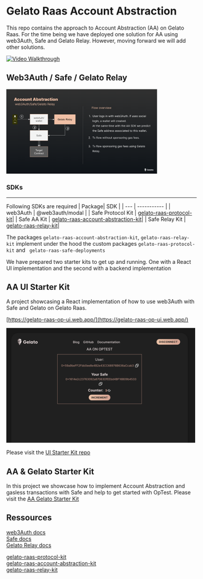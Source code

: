 # Gelato Raas Account Abstraction

This repo contains the approach to Account Abstraction (AA) on Gelato Raas. 
For the time being we have deployed one solution for AA using web3Auth, Safe and Gelato Relay. However, moving forward we will add other solutions.  

[![Video Walkthrough](https://img.youtube.com/vi/2_orD-Z5uW4/0.jpg)](https://youtu.be/2_orD-Z5uW4)


## Web3Auth / Safe / Gelato Relay

<img src="docs/aa-flow.png" width="400">

### SDKs
---
Following SDKs are required
| Package| SDK |
| --- | ----------- |
| web3Auth | @web3auth/modal |
| Safe Protocol Kit | [gelato-raas-protocol-kit](https://www.npmjs.com/package/gelato-raas-protocol-kit)|
| Safe AA Kit | [gelato-raas-account-abstraction-kit](https://www.npmjs.com/package/gelato-raas-account-abstraction-kit)|
| Safe Relay Kit | [gelato-raas-relay-kit](https://www.npmjs.com/package/gelato-raas-relay-kit)|

The packages `gelato-raas-account-abstraction-kit`, `gelato-raas-relay-kit` implement under the hood the custom packages `gelato-raas-protocol-kit` and ` gelato-raas-safe-deployments`

We have prepared two starter kits to get up and running. One with a React UI implementation and the second with a backend implementation  


## AA UI Starter Kit  
 A project showcasing a React implementation of how to use web3Auth with Safe and Gelato on Gelato Raas.

 [https://gelato-raas-op-ui.web.app/](https://gelato-raas-op-ui.web.app/)

  <img src="docs/ui.png" width="500"/>

Please visit the [UI Starter Kit repo](https://github.com/gelatodigital/gelato-raas-op-ui-starter)


## AA &  Gelato Starter Kit
In this project we showcase how to implement Account Abstraction and gasless transactions with Safe and help to get started with OpTest.
Please visit the [AA Gelato Starter Kit](https://github.com/gelatodigital/gelato-raas-op-starter)


## Ressources
[web3Auth docs](https://web3auth.io/docs)  
[Safe docs](https://docs.safe.global/getting-started/readme)  
[Gelato Relay docs](https://docs.gelato.network/developer-services/relay)  

[gelato-raas-protocol-kit](https://www.npmjs.com/package/gelato-raas-protocol-kit)  
[gelato-raas-account-abstraction-kit](https://www.npmjs.com/package/gelato-raas-account-abstraction-kit)  
[gelato-raas-relay-kit](https://www.npmjs.com/package/gelato-raas-relay-kit)  
